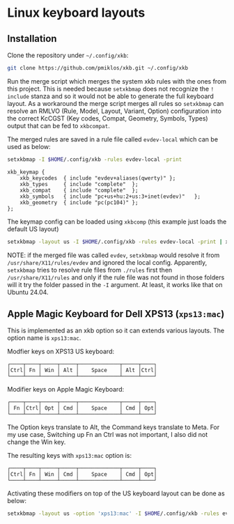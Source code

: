 # Linux keyboard layouts

## Installation

Clone the repository under `~/.config/xkb`:

```bash
git clone https://github.com/pmiklos/xkb.git ~/.config/xkb
```

Run the merge script which merges the system xkb rules with the ones from this project.
This is needed because `setxkbmap` does not recognize the `! include` stanza and so it would not be able to generate the full keyboard layout.
As a workaround the merge script merges all rules so `setxkbmap` can resolve an RMLVO (Rule, Model, Layout, Variant, Option) configuration into the correct KcCGST (Key codes, Compat, Geometry, Symbols, Types) output that can be fed to `xkbcompat`.

The merged rules are saved in a rule file called `evdev-local` which can be used as below:

```bash
setxkbmap -I $HOME/.config/xkb -rules evdev-local -print
```
```text
xkb_keymap {
	xkb_keycodes  { include "evdev+aliases(qwerty)"	};
	xkb_types     { include "complete"	};
	xkb_compat    { include "complete"	};
	xkb_symbols   { include "pc+us+hu:2+us:3+inet(evdev)"	};
	xkb_geometry  { include "pc(pc104)"	};
};
```

The keymap config can be loaded using `xkbcomp` (this example just loads the default US layout)
```bash
setxkbmap -layout us -I $HOME/.config/xkb -rules evdev-local -print | xkbcomp -I$HOME/.config/xkb/ - $DISPLAY
```

NOTE: if the merged file was called `evdev`, `setxkbmap` would resolve it from `/usr/share/X11/rules/evdev` and ignored the local config. Apparently, `setxkbmap` tries to resolve rule files from `./rules` first then `/usr/share/X11/rules` and only if the rule file was not found in those folders will it try the folder passed in the `-I` argument. At least, it works like that on Ubuntu 24.04.

## Apple Magic Keyboard for Dell XPS13 (`xps13:mac`)

This is implemented as an xkb option so it can extends various layouts. The option name is `xps13:mac`.

Modfier keys on XPS13 US keyboard:
```monospace
┌────┬────┬─────┬─────┬─────────────┬─────┬────┐
│Ctrl│ Fn │ Win │ Alt │    Space    │ Alt │Ctrl│
└────┴────┴─────┴─────┴─────────────┴─────┴────┘
```

Modifier keys on Apple Magic Keyboard:
```monospace
┌────┬────┬─────┬─────┬─────────────┬─────┬────┐
│ Fn │Ctrl│ Opt │ Cmd │    Space    │ Cmd │ Opt│
└────┴────┴─────┴─────┴─────────────┴─────┴────┘
```

The Option keys translate to Alt, the Command keys translate to Meta. For my use case, Switching up Fn an Ctrl was not important, I also did not change the Win key.

The resulting keys with `xps13:mac` option is:

```monospace
┌────┬────┬─────┬─────┬─────────────┬─────┬────┐
│Ctrl│ Fn │ Win │ Cmd │    Space    │ Cmd │ Opt│
└────┴────┴─────┴─────┴─────────────┴─────┴────┘
```

Activating these modifiers on top of the US keyboard layout can be done as below:
```bash
setxkbmap -layout us -option 'xps13:mac' -I $HOME/.config/xkb -rules evdev-local -print | xkbcomp -I$HOME/.config/xkb/ - $DISPLAY
```

